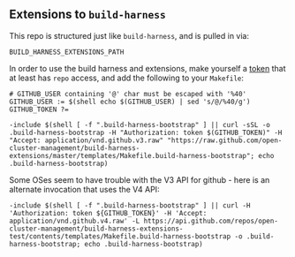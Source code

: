 ## Extensions to `build-harness`

This repo is structured just like `build-harness`, and is pulled in via:

```BUILD_HARNESS_EXTENSIONS_PATH```

In order to use the build harness and extensions, make yourself a [token](https://github.com/settings/tokens) that at least has `repo` access, and add the following to your `Makefile`:

```
# GITHUB_USER containing '@' char must be escaped with '%40'
GITHUB_USER := $(shell echo $(GITHUB_USER) | sed 's/@/%40/g')
GITHUB_TOKEN ?=

-include $(shell [ -f ".build-harness-bootstrap" ] || curl -sSL -o .build-harness-bootstrap -H "Authorization: token $(GITHUB_TOKEN)" -H "Accept: application/vnd.github.v3.raw" "https://raw.github.com/open-cluster-management/build-harness-extensions/master/templates/Makefile.build-harness-bootstrap"; echo .build-harness-bootstrap)
```

Some OSes seem to have trouble with the V3 API for github - here is an alternate invocation that uses the V4 API:
```
-include $(shell [ -f ".build-harness-bootstrap" ] || curl -H 'Authorization: token ${GITHUB_TOKEN}' -H 'Accept: application/vnd.github.v4.raw' -L https://api.github.com/repos/open-cluster-management/build-harness-extensions-test/contents/templates/Makefile.build-harness-bootstrap -o .build-harness-bootstrap; echo .build-harness-bootstrap)

```
